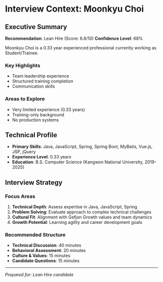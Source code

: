 # Interview Context: Moonkyu Choi

## Executive Summary
**Recommendation**: Lean Hire (Score: 6.8/10)
**Confidence Level**: 68%

Moonkyu Choi is a 0.33 year experienced professional currently working as Student/Trainee. 

### Key Highlights
- Team leadership experience
- Structured training completion
- Communication skills

### Areas to Explore
- Very limited experience (0.33 years)
- Training-only background
- No production systems

## Technical Profile
- **Primary Skills**: Java, JavaScript, Spring, Spring Boot, MyBatis, Vue.js, JSP, jQuery
- **Experience Level**: 0.33 years
- **Education**: B.S. Computer Science (Kangwon National University, 2019-2025)

## Interview Strategy

### Focus Areas
1. **Technical Depth**: Assess expertise in Java, JavaScript, Spring
2. **Problem Solving**: Evaluate approach to complex technical challenges
3. **Cultural Fit**: Alignment with Gefjon Growth values and team dynamics
4. **Growth Potential**: Learning agility and career development goals

### Recommended Structure
- **Technical Discussion**: 40 minutes
- **Behavioral Assessment**: 20 minutes  
- **Culture & Values**: 15 minutes
- **Candidate Questions**: 15 minutes

---
*Prepared for: Lean Hire candidate*
